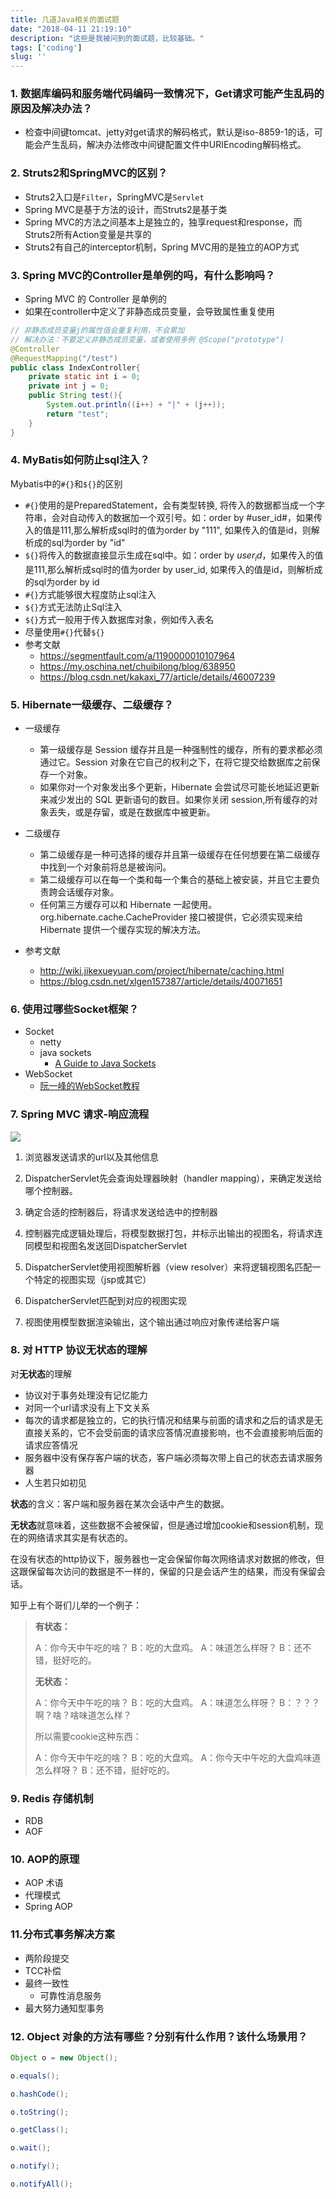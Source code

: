 ```yaml
---
title: 几道Java相关的面试题
date: "2018-04-11 21:19:10"
description: "这些是我被问到的面试题，比较基础。"
tags: ['coding']
slug: ''
---
```

### 1. 数据库编码和服务端代码编码一致情况下，Get请求可能产生乱码的原因及解决办法？

- 检查中间键tomcat、jetty对get请求的解码格式，默认是iso-8859-1的话，可能会产生乱码，解决办法修改中间键配置文件中URIEncoding解码格式。

### 2. Struts2和SpringMVC的区别？

- Struts2入口是`Filter`，SpringMVC是`Servlet`
- Spring MVC是基于方法的设计，而Struts2是基于类
- Spring MVC的方法之间基本上是独立的，独享request和response，而Struts2所有Action变量是共享的
- Struts2有自己的interceptor机制，Spring MVC用的是独立的AOP方式

### 3. Spring MVC的Controller是单例的吗，有什么影响吗？

- Spring MVC 的 Controller 是单例的
- 如果在controller中定义了非静态成员变量，会导致属性重复使用

```java
// 非静态成员变量j的属性值会重复利用，不会累加
// 解决办法：不要定义非静态成员变量，或者使用多例 @Scope("prototype")
@Controller
@RequestMapping("/test")
public class IndexController{
	private static int i = 0;
	private int j = 0;
	public String test(){
		System.out.println((i++) + "|" + (j++));
		return "test";
	}
}

```

### 4. MyBatis如何防止sql注入？

Mybatis中的`#{}`和`${}`的区别

- `#{}`使用的是PreparedStatement，会有类型转换, 将传入的数据都当成一个字符串，会对自动传入的数据加一个双引号。如：order by #user_id#，如果传入的值是111,那么解析成sql时的值为order by "111", 如果传入的值是id，则解析成的sql为order by "id"
- `${}`将传入的数据直接显示生成在sql中。如：order by $user_id$，如果传入的值是111,那么解析成sql时的值为order by user_id,  如果传入的值是id，则解析成的sql为order by id
- `#{}`方式能够很大程度防止sql注入
- `${}`方式无法防止Sql注入
- `${}`方式一般用于传入数据库对象，例如传入表名
- 尽量使用`#{}`代替`${}`
- 参考文献
	- https://segmentfault.com/a/1190000010107964
	- https://my.oschina.net/chuibilong/blog/638950
	- https://blog.csdn.net/kakaxi_77/article/details/46007239

### 5. Hibernate一级缓存、二级缓存？
- 一级缓存
	- 第一级缓存是 Session 缓存并且是一种强制性的缓存，所有的要求都必须通过它。Session 对象在它自己的权利之下，在将它提交给数据库之前保存一个对象。
	- 如果你对一个对象发出多个更新，Hibernate 会尝试尽可能长地延迟更新来减少发出的 SQL 更新语句的数目。如果你关闭 session,所有缓存的对象丢失，或是存留，或是在数据库中被更新。

- 二级缓存
	- 第二级缓存是一种可选择的缓存并且第一级缓存在任何想要在第二级缓存中找到一个对象前将总是被询问。
	- 第二级缓存可以在每一个类和每一个集合的基础上被安装，并且它主要负责跨会话缓存对象。
	- 任何第三方缓存可以和 Hibernate 一起使用。org.hibernate.cache.CacheProvider 接口被提供，它必须实现来给 Hibernate 提供一个缓存实现的解决方法。

- 参考文献
	- http://wiki.jikexueyuan.com/project/hibernate/caching.html
	- https://blog.csdn.net/xlgen157387/article/details/40071651 

### 6. 使用过哪些Socket框架？

- Socket
  - netty
  - java sockets 
    - [A Guide to Java Sockets](https://www.baeldung.com/a-guide-to-java-sockets)
- WebSocket 
  - [阮一峰的WebSocket教程]([http://www.ruanyifeng.com/blog/2017/05/websocket.html](http://www.ruanyifeng.com/blog/2017/05/websocket.html))

### 7. Spring MVC 请求-响应流程
![](https://raw.githubusercontent.com/jasonyang86/nocoder/master/data/images/201804/springmvc%E8%AF%B7%E6%B1%82%E8%B7%9F%E8%B8%AA.png)

1. 浏览器发送请求的url以及其他信息

2. DispatcherServlet先会查询处理器映射（handler mapping），来确定发送给哪个控制器。

3. 确定合适的控制器后，将请求发送给选中的控制器

4. 控制器完成逻辑处理后，将模型数据打包，并标示出输出的视图名，将请求连同模型和视图名发送回DispatcherServlet

5. DispatcherServlet使用视图解析器（view resolver）来将逻辑视图名匹配一个特定的视图实现（jsp或其它）

6. DispatcherServlet匹配到对应的视图实现

7. 视图使用模型数据渲染输出，这个输出通过响应对象传递给客户端

### 8. 对 HTTP 协议无状态的理解
对**无状态**的理解

- 协议对于事务处理没有记忆能力
- 对同一个url请求没有上下文关系
- 每次的请求都是独立的，它的执行情况和结果与前面的请求和之后的请求是无直接关系的，它不会受前面的请求应答情况直接影响，也不会直接影响后面的请求应答情况
- 服务器中没有保存客户端的状态，客户端必须每次带上自己的状态去请求服务器
- 人生若只如初见

**状态**的含义：客户端和服务器在某次会话中产生的数据。

**无状态**就意味着，这些数据不会被保留，但是通过增加cookie和session机制，现在的网络请求其实是有状态的。

在没有状态的http协议下，服务器也一定会保留你每次网络请求对数据的修改，但这跟保留每次访问的数据是不一样的，保留的只是会话产生的结果，而没有保留会话。

知乎上有个哥们儿举的一个例子：

> **有状态：**
> 
> A：你今天中午吃的啥？
> B：吃的大盘鸡。
> A：味道怎么样呀？
> B：还不错，挺好吃的。
> 
> **无状态：**
> 
> A：你今天中午吃的啥？
> B：吃的大盘鸡。
> A：味道怎么样呀？
> B：？？？啊？啥？啥味道怎么样？
> 
> 所以需要cookie这种东西：
> 
> A：你今天中午吃的啥？
> B：吃的大盘鸡。
> A：你今天中午吃的大盘鸡味道怎么样呀？
> B：还不错，挺好吃的。

### 9. Redis 存储机制

- RDB
- AOF

### 10. AOP的原理

- AOP 术语
- 代理模式
- Spring AOP

### 11.分布式事务解决方案

- 两阶段提交
- TCC补偿
- 最终一致性
	- 可靠性消息服务
- 最大努力通知型事务

### 12. Object 对象的方法有哪些？分别有什么作用？该什么场景用？ 

```java 
Object o = new Object(); 

o.equals(); 

o.hashCode(); 

o.toString(); 

o.getClass(); 

o.wait(); 

o.notify(); 

o.notifyAll(); 

```